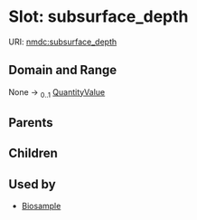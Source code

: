 
# Slot: subsurface_depth




URI: [nmdc:subsurface_depth](https://microbiomedata/meta/subsurface_depth)


## Domain and Range

None &#8594;  <sub>0..1</sub> [QuantityValue](QuantityValue.md)

## Parents


## Children


## Used by

 * [Biosample](Biosample.md)
